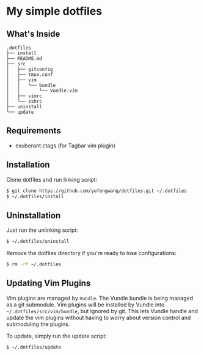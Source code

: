 # My simple dotfiles

## What's Inside

```
.dotfiles
├── install
├── README.md
├── src
│   ├── gitconfig
│   ├── tmux.conf
│   ├── vim
│   │   └── bundle
│   │       └── Vundle.vim
│   ├── vimrc
│   └── zshrc
├── uninstall
└── update
```

## Requirements

- exuberant ctags (for Tagbar vim plugin)

## Installation

Clone dotfiles and run linking script:

``` bash
$ git clone https://github.com/yufengwang/dotfiles.git ~/.dotfiles
$ ~/.dotfiles/install
```

## Uninstallation

Just run the unlinking script:

``` bash
$ ~/.dotfiles/uninstall
```

Remove the dotfiles directory if you're ready to lose configurations:

``` bash
$ rm -rf ~/.dotfiles
```

## Updating Vim Plugins

Vim plugins are managed by `Vundle`. The Vundle bundle is being managed
as a git submodule. Vim plugins will be installed by Vundle into
`~/.dotfiles/src/vim/bundle`, but ignored by git. This lets Vundle handle
and update the vim plugins without having to worry about version control
and submoduling the plugins.

To update, simply run the update script:

``` bash
$ ~/.dotfiles/update
```


